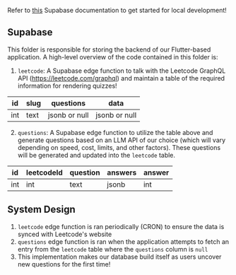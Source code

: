 Refer to [this](https://supabase.com/docs/guides/functions/quickstart) Supabase documentation to get started for local development!

## Supabase

This folder is responsible for storing the backend of our Flutter-based application. A high-level overview of the code contained in this folder is:
1. `leetcode`: A Supabase edge function to talk with the Leetcode GraphQL API (https://leetcode.com/graphql) and maintain a table of the required information for rendering quizzes!

| id | slug | questions | data |
| --- | --- | --- | --- 
| int | text | jsonb or null | jsonb or null |

2. `questions`: A Supabase edge function to utilize the table above and generate questions based on an LLM API of our choice (which will vary depending on speed, cost, limits, and other factors). These questions will be generated and updated into the `leetcode` table.

| id | leetcodeId | question | answers | answer |
| --- | --- | --- | --- | --- |
| int | int | text | jsonb | int |

## System Design
1. `leetcode` edge function is ran periodically (CRON) to ensure the data is synced with Leetcode's website
2. `questions` edge function is ran when the application attempts to fetch an entry from the `leetcode` table where the `questions` column is `null`
3. This implementation makes our database build itself as users uncover new questions for the first time!